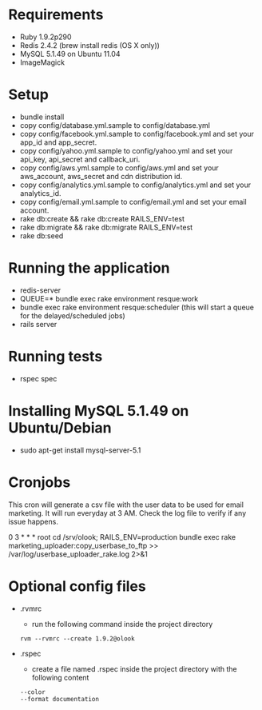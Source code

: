 Requirements
============

- Ruby 1.9.2p290
- Redis 2.4.2 (brew install redis (OS X only))
- MySQL 5.1.49 on Ubuntu 11.04
- ImageMagick

Setup
============

- bundle install
- copy config/database.yml.sample to config/database.yml
- copy config/facebook.yml.sample to config/facebook.yml and set your app_id and app_secret.
- copy config/yahoo.yml.sample to config/yahoo.yml and set your api_key, api_secret and callback_uri.
- copy config/aws.yml.sample to config/aws.yml and set your aws_account, aws_secret and cdn distribution id.
- copy config/analytics.yml.sample to config/analytics.yml and set your analytics_id.
- copy config/email.yml.sample to config/email.yml and set your email account.
- rake db:create && rake db:create RAILS_ENV=test
- rake db:migrate && rake db:migrate RAILS_ENV=test
- rake db:seed

Running the application
============

- redis-server
- QUEUE=* bundle exec rake environment resque:work
- bundle exec rake environment resque:scheduler (this will start a queue for the delayed/scheduled jobs)
- rails server

Running tests
============

- rspec spec

Installing MySQL 5.1.49 on Ubuntu/Debian
============

- sudo apt-get install mysql-server-5.1


Cronjobs
============
This cron will generate a csv file with the user data to be used for email marketing. It will run everyday at 3 AM.
Check the log file to verify if any issue happens.

0  3    * * *   root    cd /srv/olook; RAILS_ENV=production bundle exec rake marketing_uploader:copy_userbase_to_ftp >> /var/log/userbase_uploader_rake.log 2>&1



Optional config files
============
- .rvmrc
  - run the following command inside the project directory
  ```
  rvm --rvmrc --create 1.9.2@olook
  ```

- .rspec
  - create a file named .rspec inside the project directory with the following content
  ```
  --color
  --format documentation
  ```

